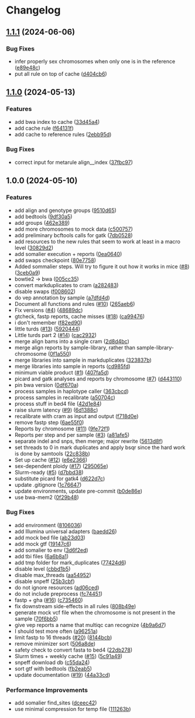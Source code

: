 # Changelog

## [1.1.1](https://github.com/3d-omics/hg_genotype/compare/v1.1.0...v1.1.1) (2024-06-06)


### Bug Fixes

* infer properly sex chromosomes when only one is in the reference ([e89e48c](https://github.com/3d-omics/hg_genotype/commit/e89e48c110c9f6f5d5809105a7d1695ac8656194))
* put all rule on top of cache ([d404cb6](https://github.com/3d-omics/hg_genotype/commit/d404cb65b5239022db2c4a17be18b7f37d379bc5))

## [1.1.0](https://github.com/3d-omics/hg_genotype/compare/v1.0.0...v1.1.0) (2024-05-13)


### Features

* add bwa index to cache ([33d45a4](https://github.com/3d-omics/hg_genotype/commit/33d45a4e5f3ff2dee058f5f521a874c6373afad1))
* add cache rule ([f64131f](https://github.com/3d-omics/hg_genotype/commit/f64131f5125790a7c03e94f448d05f8ecde795c3))
* add cache to reference rules ([2ebb95d](https://github.com/3d-omics/hg_genotype/commit/2ebb95d7c4d9abf7ee8f6f02bbd508f6a3a132eb))


### Bug Fixes

* correct input for metarule align__index ([37fbc97](https://github.com/3d-omics/hg_genotype/commit/37fbc972ddcc9fe74d79b2e49280ec0fdc731ddb))

## 1.0.0 (2024-05-10)


### Features

* add align and genotype groups ([9510d65](https://github.com/3d-omics/hg_genotype/commit/9510d654ee16204bcca55e6253ac717f0cea3b2c))
* add bedtools ([9df30a5](https://github.com/3d-omics/hg_genotype/commit/9df30a525ec445d3d890fd2aaaa0dbef5f051a8a))
* add groups ([462e389](https://github.com/3d-omics/hg_genotype/commit/462e3897828ad32b5fb6e5eb5ce96509e67b17de))
* add more chromosomes to mock data ([c500757](https://github.com/3d-omics/hg_genotype/commit/c500757595a824d4165eaa0a290d22bce8f155d9))
* add preliminary bcftools calls for gatk ([7db0528](https://github.com/3d-omics/hg_genotype/commit/7db0528b8e414a9485bc175b2981f58db9c78036))
* add resources to the new rules that seem to work at least in a macro level ([30829d2](https://github.com/3d-omics/hg_genotype/commit/30829d2fbae25fcfad546ba01c66e53fda452006))
* add somalier execution + reports ([0ea0640](https://github.com/3d-omics/hg_genotype/commit/0ea06408dc480e85e0f88391ca78952bcca3329f))
* add swaps checkpoint ([80e7758](https://github.com/3d-omics/hg_genotype/commit/80e7758a30a0da82d557a25b9c91a8a23a3d71fc))
* Added sommalier steps. Will try to figure it out how it works in mice ([#8](https://github.com/3d-omics/hg_genotype/issues/8)) ([3ceb0a9](https://github.com/3d-omics/hg_genotype/commit/3ceb0a967461906bb83230bd9ef0eda45a1ce010))
* bowtie2 -&gt; bwa ([005cc35](https://github.com/3d-omics/hg_genotype/commit/005cc35bd3d7283c01b7e7067c4088586b971247))
* convert markduplicates to cram ([a282483](https://github.com/3d-omics/hg_genotype/commit/a28248352272d71078089d819627d42b2b7980fe))
* disable swaps ([f008602](https://github.com/3d-omics/hg_genotype/commit/f008602acf9a0b3226afda5761cef8efe02d7932))
* do vep annotation by sample ([a7dfd4d](https://github.com/3d-omics/hg_genotype/commit/a7dfd4d965f445451babb72420ea3851da296196))
* Document all functions and rules ([#10](https://github.com/3d-omics/hg_genotype/issues/10)) ([265aeb6](https://github.com/3d-omics/hg_genotype/commit/265aeb6b4f4316972f8151302760397827fee2b5))
* Fix versions ([#4](https://github.com/3d-omics/hg_genotype/issues/4)) ([48689dc](https://github.com/3d-omics/hg_genotype/commit/48689dce58f0a1ea20fdfac1056cf204bb256373))
* gtcheck, fastp reports, cache misses ([#18](https://github.com/3d-omics/hg_genotype/issues/18)) ([ca99476](https://github.com/3d-omics/hg_genotype/commit/ca994764cd21b970d317de9b4a5b085284041018))
* i don't remember ([f82ed90](https://github.com/3d-omics/hg_genotype/commit/f82ed906de8760b0a3a5d5bc631b18a87c1827e1))
* little turds ([#13](https://github.com/3d-omics/hg_genotype/issues/13)) ([5920444](https://github.com/3d-omics/hg_genotype/commit/5920444fef43f94e7a6d5e2acfacf32a2fc3aa8f))
* Little turds part 2 ([#14](https://github.com/3d-omics/hg_genotype/issues/14)) ([cac2932](https://github.com/3d-omics/hg_genotype/commit/cac293261500f64f7521be4ac68308218834f5f5))
* merge align bams into a single cram ([2d8d4bc](https://github.com/3d-omics/hg_genotype/commit/2d8d4bc06d101480661ed77061048a65394c446c))
* merge align reports by sample-library, rather than sample-library-chromosome ([0f1a550](https://github.com/3d-omics/hg_genotype/commit/0f1a550bc7bf88e3246dd4ea3ad0981d580dc66d))
* merge libraries into sample in markduplicates ([323837b](https://github.com/3d-omics/hg_genotype/commit/323837b34e4943f46b63f152bd0571a493689158))
* merge libraries into sample in reports ([cd985fd](https://github.com/3d-omics/hg_genotype/commit/cd985fd7b0a36c20c87d70a4e49131f322353e27))
* minimum viable product ([#1](https://github.com/3d-omics/hg_genotype/issues/1)) ([407fa5d](https://github.com/3d-omics/hg_genotype/commit/407fa5d7e93271f7e75573286c96fc6cf96a20ec))
* picard and gatk analyses and reports by chromosome ([#7](https://github.com/3d-omics/hg_genotype/issues/7)) ([d443110](https://github.com/3d-omics/hg_genotype/commit/d443110943dd685e8a3c3e2157d1ce10d6986cd9))
* pin bwa version ([0df670a](https://github.com/3d-omics/hg_genotype/commit/0df670ab121c4796829ace70dbe622333ac72686))
* process samples in haplotype caller ([363cbcd](https://github.com/3d-omics/hg_genotype/commit/363cbcd6b0429e4adfa8cf2e0d02ef9757e8ab96))
* process samples in recalibrate ([a50704c](https://github.com/3d-omics/hg_genotype/commit/a50704c9ab2d41cd1d7b7572075eb728af6f4229))
* process stuff in bed4 file ([42d1e84](https://github.com/3d-omics/hg_genotype/commit/42d1e842d7044889f17f0690b9db2c1cbbec6e11))
* raise slurm latency ([#9](https://github.com/3d-omics/hg_genotype/issues/9)) ([6d1388c](https://github.com/3d-omics/hg_genotype/commit/6d1388c4d1fc48d95254c3b96bad0126e7a346eb))
* recalibrate with cram as input and output ([f718d0e](https://github.com/3d-omics/hg_genotype/commit/f718d0e7401985ec7aa76493b001719844c1a063))
* remove fastp step ([6ae55f0](https://github.com/3d-omics/hg_genotype/commit/6ae55f05b00e8d39a689d52306f8cd293e3e2875))
* Reports by chromosome ([#11](https://github.com/3d-omics/hg_genotype/issues/11)) ([9fe72f1](https://github.com/3d-omics/hg_genotype/commit/9fe72f19e60a7b1bda607af378e7b63bc54b57ec))
* Reports per step and per sample ([#3](https://github.com/3d-omics/hg_genotype/issues/3)) ([a81afe5](https://github.com/3d-omics/hg_genotype/commit/a81afe514316f429a1fae853403361258120e287))
* separate indel and snps, then merge; major rewrite ([5613d8f](https://github.com/3d-omics/hg_genotype/commit/5613d8f5d786c15dd756e033bd8ede6b7436a881))
* set threads to 0 in mark duplicates and apply bsqr since the hard work is done by samtools ([22c838b](https://github.com/3d-omics/hg_genotype/commit/22c838baa5f4efce24625ab4ad259b00581c84a9))
* Set up cache ([#12](https://github.com/3d-omics/hg_genotype/issues/12)) ([e6e2366](https://github.com/3d-omics/hg_genotype/commit/e6e2366a81a81a281c36fd31636e511c3ccf1430))
* sex-dependent ploidy ([#17](https://github.com/3d-omics/hg_genotype/issues/17)) ([295065e](https://github.com/3d-omics/hg_genotype/commit/295065e3be7ec429e00541a53e46bb34918c26ed))
* Slurm-ready ([#5](https://github.com/3d-omics/hg_genotype/issues/5)) ([d7bbd38](https://github.com/3d-omics/hg_genotype/commit/d7bbd38f21332d9f656d93c55fc4f9954d7eabd8))
* substitute picard for gatk4 ([d622d7c](https://github.com/3d-omics/hg_genotype/commit/d622d7c221ecbaf9db0fa72cd88972c344eccf6f))
* update .gitignore ([1c76647](https://github.com/3d-omics/hg_genotype/commit/1c76647b1a73c7613eb3fafa382669895cc45e5c))
* update environments, update pre-commit ([b0de86e](https://github.com/3d-omics/hg_genotype/commit/b0de86e86b33624ce31dcb3b28ad542ea45ae960))
* use bwa-mem2 ([0f29b48](https://github.com/3d-omics/hg_genotype/commit/0f29b48db1e6d54207af66930fa6c53e76a57fb4))


### Bug Fixes

* add environment ([8106036](https://github.com/3d-omics/hg_genotype/commit/8106036a3e05ce4a6d8671c795119bbb58cec8d4))
* add Illumina universal adapters ([baedd26](https://github.com/3d-omics/hg_genotype/commit/baedd266dcf3de21592b2db2f742bca5230d720f))
* add mock bed file ([ab23d03](https://github.com/3d-omics/hg_genotype/commit/ab23d03952930741370873215e96d4ae78f05fb6))
* add mock gtf ([19147c6](https://github.com/3d-omics/hg_genotype/commit/19147c66fa5a7d73dcccc54609bea50763657a19))
* add somalier to env ([3d6f2ed](https://github.com/3d-omics/hg_genotype/commit/3d6f2ed48b57cae02050302d23693de3fbca5599))
* add tbi files ([6a6b8a1](https://github.com/3d-omics/hg_genotype/commit/6a6b8a145ef518918e2f13e274b892e4d765b181))
* add tmp folder for mark_duplicates ([77424d6](https://github.com/3d-omics/hg_genotype/commit/77424d64db153e2b3222502428b3a759b448f265))
* disable level ([cbbd1b5](https://github.com/3d-omics/hg_genotype/commit/cbbd1b5edf1eb2ca3ffd7c9477aa8ac36fbac59b))
* disable max_threads ([aa54952](https://github.com/3d-omics/hg_genotype/commit/aa549523d93b8d17f4a3757560f2047996342a5e))
* disable snpeff ([25b3cbf](https://github.com/3d-omics/hg_genotype/commit/25b3cbf248092614fdd74c2a5b072277a2433c9e))
* do not ignore resources ([ad06ced](https://github.com/3d-omics/hg_genotype/commit/ad06cedfcc5513ad63eaad83a1c34d546cf21e92))
* do not include preprocess ([fc74451](https://github.com/3d-omics/hg_genotype/commit/fc74451f11fc6e58154a367f9b4cca5ba6497a36))
* fastp + gha ([#16](https://github.com/3d-omics/hg_genotype/issues/16)) ([c735460](https://github.com/3d-omics/hg_genotype/commit/c735460ebe2ebd26d70f46bea4fb68f9b987bf98))
* fix downstream side-effects in all rules ([808b49e](https://github.com/3d-omics/hg_genotype/commit/808b49eaf3efa4fb0bf359be662a622317d0e096))
* generate mock vcf file when the chromosome is not present in the sample ([70f6bb5](https://github.com/3d-omics/hg_genotype/commit/70f6bb5e35bb903bd136615be8eeac3d9e1449ee))
* give vep reports a name that multiqc can recognize ([4b9a6d7](https://github.com/3d-omics/hg_genotype/commit/4b9a6d774347bf102be5aa2d3da01b5c50dc7d82))
* I should test more often ([a96251a](https://github.com/3d-omics/hg_genotype/commit/a96251a8a1f8aece22f29c91f0f941b0fe0599e1))
* limit fastp to 16 threads ([#20](https://github.com/3d-omics/hg_genotype/issues/20)) ([8144bcb](https://github.com/3d-omics/hg_genotype/commit/8144bcbee345838f9139165152d12e026cf63a19))
* remove minimizer sort ([506a8de](https://github.com/3d-omics/hg_genotype/commit/506a8de68ea9da0168d43be3324c1674b7e57351))
* safety check to convert fasta to bed4 ([22db278](https://github.com/3d-omics/hg_genotype/commit/22db278057abeac1758b0fd0681090a163466617))
* Slurm times + weekly cache ([#15](https://github.com/3d-omics/hg_genotype/issues/15)) ([5c91a49](https://github.com/3d-omics/hg_genotype/commit/5c91a49e1acd148ea7806e74a93a1e2ee3cb54a3))
* snpeff download db ([c55da24](https://github.com/3d-omics/hg_genotype/commit/c55da24db165a8d194b8eb2d6b22e171f3ca4135))
* sort gtf with bedtools ([fb2eab5](https://github.com/3d-omics/hg_genotype/commit/fb2eab5074b445a60714f5aa4895ad381d6b3c91))
* update documentation ([#19](https://github.com/3d-omics/hg_genotype/issues/19)) ([44a33cd](https://github.com/3d-omics/hg_genotype/commit/44a33cd0c4d3323749a071f6324c2e1bd6430181))


### Performance Improvements

* add somalier find_sites ([dceec42](https://github.com/3d-omics/hg_genotype/commit/dceec4218192d5fc1e81403168a92c6f894359a1))
* use minimal compression for temp file ([111263b](https://github.com/3d-omics/hg_genotype/commit/111263b64f31486662151318389974fb3245c060))
